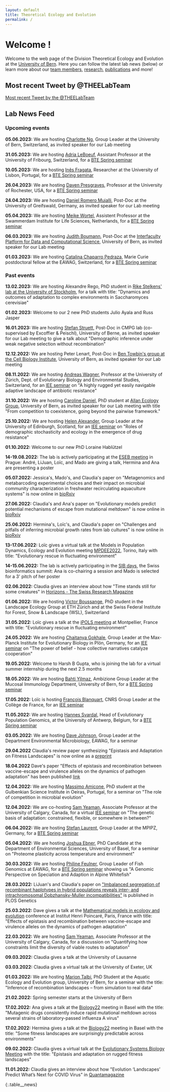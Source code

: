 ```yaml
---
layout: default
title: Theoretical Ecology and Evolution
permalink: /
---
```

# Welcome !

Welcome to the web page of the Division Theoretical Ecology and Evolution at the [University of Bern](http://www.thee.iee.unibe.ch/index_eng.html). Here you can follow the latest lab news (below) or learn more about our [team members](https://banklab.github.io/people/), [research](https://banklab.github.io/research/), [publications](https://banklab.github.io/publications/) and more!

## Most recent Tweet by @THEELabTeam

<div class="twitter_feed">
  <a class="twitter-timeline" data-lang="en" data-width="550" data-height="680" data-dnt="true" data-theme="light" data-chrome="nofooter transparent" data-link-color="#15484c" data-tweet-limit="1" href="https://twitter.com/THEELabTeam?ref_src=twsrc%5Etfw">Most recent Tweet by the @THEELabTeam</a> 
  <script async src="https://platform.twitter.com/widgets.js" charset="utf-8"></script>
</div>

## Lab News Feed


### Upcoming events

**05.06.2023:** We are hosting [Charlotte Ng](https://www.dbmr.unibe.ch/research/personenpool_programs_and_indie_groups/oncogenomics/dr_ng_charlotte_kiu_yan/index_eng.html), Group Leader at the University of Bern, Switzerland, as invited speaker for our Lab meeting

**31.05.2023:** We are hosting [Adria LeBoeuf](https://www.unifr.ch/bio/en/groups/leboeuf-group/), Assistant Professor at the University of Fribourg, Switzerland, for a [BTE Spring seminar](https://www.iee.unibe.ch/studies/lecture_series_in_behavioral_theoretical_and_evolutionary_biology/index_eng.html)

**10.05.2023:** We are hosting [Inês Fragata](https://ce3c.ciencias.ulisboa.pt/member/inesfragata), Researcher at the University of Lisbon, Portugal, for a [BTE Spring seminar](https://www.iee.unibe.ch/studies/lecture_series_in_behavioral_theoretical_and_evolutionary_biology/index_eng.html)

**26.04.2023:** We are hosting [Daven Presgraves](https://www.sas.rochester.edu/bio/people/faculty/presgraves_daven/), Professor at the University of Rochester, USA, for a [BTE Spring seminar](https://www.iee.unibe.ch/studies/lecture_series_in_behavioral_theoretical_and_evolutionary_biology/index_eng.html)

**24.04.2023:** We are hosting [Daniel Romero Mujalli](https://botanik.uni-greifswald.de/en/experimental-plant-ecology/staff/translate-to-english-daniel-mujalli/), Post-Doc at the University of Greifswald, Germany, as invited speaker for our Lab meeting

**05.04.2023:** We are hosting [Meike Wortel](https://www.uva.nl/en/profile/w/o/m.t.wortel/m.t.wortel.html?cb), Assistent Professor at the Swammerdam Institute for Life Sciences, Netherlands, for a [BTE Spring seminar](https://www.iee.unibe.ch/studies/lecture_series_in_behavioral_theoretical_and_evolutionary_biology/index_eng.html)

**06.03.2023:** We are hosting [Judith Boumann](https://www.ispm.unibe.ch/about_us/staff/bouman_judith/index_eng.html), Post-Doc at the [Interfaculty Platform for Data and Computational Science](https://www.ispm.unibe.ch/research/research_groups_and_themes/input/index_eng.html), University of Bern, as invited speaker for our Lab meeting

**01.03.2023:** We are hosting [Catalina Chaparro Pedraza](https://www.eawag.ch/en/about-us/portrait/organisation/staff/profile/catalina-chaparro-pedraza/show/), Marie Curie postdoctoral fellow at the EAWAG, Switzerland, for a [BTE Spring seminar](https://www.iee.unibe.ch/studies/lecture_series_in_behavioral_theoretical_and_evolutionary_biology/index_eng.html)

### Past events

**13.02.2023:** We are hosting Alexandre Rego, PhD student in [Rike Stelkens' lab at the University of Stockholm](https://stelkenslab.com/people/), for a talk with title: "Dynamics and outcomes of adaptation to complex environments in Saccharomyces cerevisiae"

**01.02.2023:** Welcome to our 2 new PhD students Julio Ayala and Russ Jasper

**16.01.2023:** We are hosting [Stefan Struett](https://www.cmpg.iee.unibe.ch/about_us/team/researchers/dr_struett_stefan/index_eng.html), Post-Doc in CMPG lab (co-supervised by Excoffier & Peischl), University of Berne, as invited speaker for our Lab meeting to give a talk about "Demographic inference under weak negative selection without recombination"

**12.12.2022:** We are hosting Peter Lenart, Post-Doc in [Ben Towbin's group at the Cell Biology Institute](https://www.towbinlab.org/), University of Bern, as invited speaker for our Lab meeting

**08.11.2022:** We are hosting [Andreas Wagner](https://www.ieu.uzh.ch/wagner/), Professor at the University of Zürich, Dept. of Evolutionary Biology
and Environmental Studies, Switzerland, for an [IEE seminar](https://www.iee.unibe.ch/studies/lecture_series_in_ecology_and_evolution/index_eng.html) on "A highly rugged yet easily navigable adaptive landscape of antibiotic resistance"

**31.10.2022:** We are hosting [Caroline Daniel](https://allanecology.com/about-us/people/caroline-daniel/), PhD student at [Allan Ecology Group](https://allanecology.com/), University of Bern, as invited speaker for our Lab meeting with title "From competition to coexistence, going beyond the pairwise framework."

**25.10.2022:** We are hosting [Helen Alexander](https://www.ed.ac.uk/biology/groups/alexander), Group Leader at the University of Edinburgh, Scotland, for an [IEE seminar](https://www.iee.unibe.ch/studies/lecture_series_in_ecology_and_evolution/index_eng.html) on "Roles of demographic stochasticity and ecology in the emergence of drug resistance"

**01.10.2022:** Welcome to our new PhD Loraine Hablützel

**14-19.08.2022:** The lab is actively participating at the [ESEB meeting](https://www.eseb2022.cz/) in Prague: André, LiJuan, Loïc, and Mado are giving a talk, Hermina and Ana are presenting a poster

**05.07.2022:** Jessica's, Mado's, and Claudia's paper on "Metagenomics and metabarcoding experimental choices and their impact on microbial community characterization in freshwater recirculating aquaculture systems" is now online in [bioRxiv](https://www.biorxiv.org/content/10.1101/2022.07.05.498813v1.full)

**27.06.2022:** Claudia's and Ana's paper on "Evolutionary models predict potential mechanisms of escape from mutational meltdown" is now online in [bioRxiv](https://www.biorxiv.org/content/10.1101/2022.06.21.496937v2)

**25.06.2022:** Hermina's, Loïc's, and Claudia's paper on "Challenges and pitfalls of inferring microbial growth rates from lab cultures" is now online in [bioRxiv](https://www.biorxiv.org/content/10.1101/2022.06.24.497412v1)

**13-17.06.2022:** Loïc gives a virtual talk at the Models in Population Dynamics, Ecology and Evolution meeting [MPDEE2022](https://sites.google.com/view/mpdee2022), Torino, Italy with title: "Evolutionary rescue in fluctuating environment"

**14-15.06.2022:** The lab is actively participating in the [SIB days](https://sibdays.sib.swiss/about-sib-days), the Swiss bioinformatics summit: Ana is co-chairing a session and Mado is selected for a 3' pitch of her poster

**02.06.2022:** Claudia gives an interview about how "Time stands still for some creatures" in [Horizons - The Swiss Research Magazine](https://www.horizons-mag.ch/2022/06/02/time-stands-still-for-some-creatures/)

**01.06.2022:** We are hosting [Victor Boussange](https://ele.ethz.ch/the-group/people/person-detail/victor-boussange.html), PhD student in the Landscape Ecology Group at ETH Zürich and at the Swiss Federal Institute for Forest, Snow & Landscape (WSL), Switzerland

**31.05.2022:** Loïc gives a talk at the [iPOLS meeting](https://gdripols.wordpress.com/meeting-montpellier-2021/) at Montpellier, France with title: "Evolutionary rescue in fluctuating environment"

**24.05.2022:** We are hosting [Chaitanya Gokhale](https://tecoevo.github.io/), Group Leader at the Max-Planck Institute for Evolutionary Biology in Plön, Germany, for an [IEE seminar](https://www.iee.unibe.ch/studies/lecture_series_in_ecology_and_evolution/index_eng.html) on "The power of belief - how collective narratives catalyze cooperation"

**19.05.2022:** Welcome to Harsh B Gupta, who is joining the lab for a virtual summer internship during the next 2.5 months

**18.05.2022:** We are hosting [Bahti Yilmaz](https://www.mucosalimmunology.ch/en/lab-members/dr-bahtiyar-yilmaz.html), Ambizione Group Leader at the Mucosal Immunology Department, University of Bern, for a [BTE Spring seminar](https://www.iee.unibe.ch/studies/lecture_series_in_behavioral_theoretical_and_evolutionary_biology/index_eng.html)

**17.05.2022:** Loïc is hosting [François Blanquart](https://sites.google.com/site/francoisblanquart/home), CNRS Group Leader at the Collège de France, for an [IEE seminar](https://www.iee.unibe.ch/studies/lecture_series_in_ecology_and_evolution/index_eng.html)

**11.05.2022:** We are hosting [Hannes Svardal](https://www.uantwerpen.be/en/staff/hannes-svardal/svardal-lab/), Head of Evolutionary Population Genomics, at the University of Antwerp, Belgium, for a [BTE Spring seminar](https://www.iee.unibe.ch/studies/lecture_series_in_behavioral_theoretical_and_evolutionary_biology/index_eng.html)

**03.05.2022:** We are hosting [Dave Johnson](https://www.eawag.ch/en/aboutus/portrait/organisation/staff/profile/david-johnson/show/), Group Leader at the Department Environmental Microbiology, EAWAG, for a seminar

**29.04.2022** Claudia's review paper synthesizing "Epistasis and Adaptation on Fitness Landscapes" is now online as a [preprint](https://arxiv.org/abs/2204.13321)

**18.04.2022** Dave's paper "Effects of epistasis and recombination between vaccine-escape and virulence alleles on the dynamics of pathogen adaptation" has been published [link](https://doi.org/10.1038/s41559-022-01709-y)

**12.04.2022:** We are hosting [Massimo Amicone](https://scholar.google.ch/citations?user=i-kYxE4AAAAJ&hl=en&oi=ao), PhD student at the Gulbenkian Science Institute in Oeiras, Portugal, for a seminar on "The role of competition in microbial evolution"

**12.04.2022:** We are co-hosting [Sam Yeaman](https://yeamanlab.weebly.com/), Associate Professor at the University of Calgary, Canada, for a virtual [IEE seminar](https://www.iee.unibe.ch/studies/lecture_series_in_ecology_and_evolution/index_eng.html) on "The genetic basis of adaptation: constrained, flexible, or somewhere in between?"

**06.04.2022:** We are hosting [Stefan Laurent](https://www.mpipz.mpg.de/laurent), Group Leader at the MPIPZ, Germany, for a [BTE Spring seminar](https://www.iee.unibe.ch/studies/lecture_series_in_behavioral_theoretical_and_evolutionary_biology/index_eng.html)

**05.04.2022:** We are hosting [Joshua Ebner](https://duw.unibas.ch/en/research-groups/geoecology/staff/joshua-niklas-ebner/), PhD Candidate at the Department of Environmental Sciences, University of Basel, for a seminar on "Proteome plasticity across temperature and environment"

**30.03.2022:** We are hosting [Philine Feulner](https://www.eawag.ch/en/department/fishec/main-focus/fish-genomics/), Group Leader of Fish Genomics at EAWAG, for a [BTE Spring seminar](https://www.iee.unibe.ch/studies/lecture_series_in_behavioral_theoretical_and_evolutionary_biology/index_eng.html) showing us "A Genomic Perspective on Speciation and Adaption in Alpine Whitefish"

**28.03.2022:** LiJuan's and Claudia's paper on ["Imbalanced segregation of recombinant haplotypes in hybrid populations reveals inter- and intrachromosomal Dobzhansky-Muller incompatibilities"](https://journals.plos.org/plosgenetics/article?id=10.1371/journal.pgen.1010120) is published in PLOS Genetics

**25.03.2022:** Dave gives a talk at the [Mathematical models in ecology and evolution](https://matmodecoevo-22.sciencesconf.org/) conference at Institut Henri Poincaré, Paris, France with title: "Effects of epistasis and recombination between vaccine-escape and virulence alleles on the dynamics of pathogen adaptation"

**22.03.2022:** We are hosting [Sam Yeaman](https://yeamanlab.weebly.com/), Associate Professor at the University of Calgary, Canada, for a discussion on "Quantifying how constraints limit the diversity of viable routes to adaptation"

**09.03.2022:** Claudia gives a talk at the University of Lausanne

**03.03.2022:** Claudia gives a virtual talk at the University of Exeter, UK 

**01.03.2022:** We are hosting [Marion Talbi](https://www.aqua.iee.unibe.ch/about_us/team/marion_talbi/talbi_marion/index_eng.html), PhD Student at the Aquatic Ecology and Evolution group, University of Bern, for a seminar with the title: "Inference of recombination landscapes – from simulation to real data"

**21.02.2022:** Spring semester starts at the University of Bern

**17.02.2022:** Ana gives a talk at the [Biology22](https://biology22.ch/) meeting in Basel with the title: "Mutagenic drugs consistently induce rapid mutational meltdown across several strains of laboratory-passed influenza A virus"

**17.02.2022:** Hermina gives a talk at the [Biology22](https://biology22.ch/) meeting in Basel with the title: "Some fitness landscapes are surprisingly predictable across environments"

**09.02.2022:** Claudia gives a virtual talk at the [Evolutionary Systems Biology Meeting](https://coursesandconferences.wellcomeconnectingscience.org/event/evolutionary-systems-biology-virtual-conference-20220209/) with the title: "Epistasis and adaptation on rugged fitness landscapes"

**11.01.2022:** Claudia gives an interview about how "Evolution ‘Landscapes’ Predict What’s Next for COVID Virus" in [Quantamagazine](https://www.quantamagazine.org/evolution-landscapes-predict-whats-next-for-covid-virus-20220111/)

{:.table__news}
